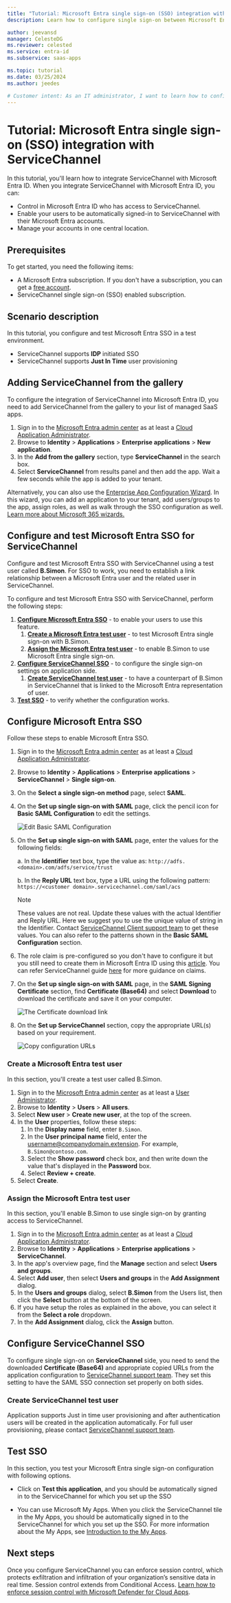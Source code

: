```yaml
---
title: "Tutorial: Microsoft Entra single sign-on (SSO) integration with ServiceChannel"
description: Learn how to configure single sign-on between Microsoft Entra ID and ServiceChannel.

author: jeevansd
manager: CelesteDG
ms.reviewer: celested
ms.service: entra-id
ms.subservice: saas-apps

ms.topic: tutorial
ms.date: 03/25/2024
ms.author: jeedes

# Customer intent: As an IT administrator, I want to learn how to configure single sign-on between Microsoft Entra ID and ServiceChannel so that I can control who has access to ServiceChannel, enable automatic sign-in with Microsoft Entra accounts, and manage my accounts in one central location.
---
```


# Tutorial: Microsoft Entra single sign-on (SSO) integration with ServiceChannel

In this tutorial, you'll learn how to integrate ServiceChannel with Microsoft Entra ID. When you integrate ServiceChannel with Microsoft Entra ID, you can:

- Control in Microsoft Entra ID who has access to ServiceChannel.
- Enable your users to be automatically signed-in to ServiceChannel with their Microsoft Entra accounts.
- Manage your accounts in one central location.

## Prerequisites

To get started, you need the following items:

- A Microsoft Entra subscription. If you don't have a subscription, you can get a [free account](https://azure.microsoft.com/free/).
- ServiceChannel single sign-on (SSO) enabled subscription.

## Scenario description

In this tutorial, you configure and test Microsoft Entra SSO in a test environment.

- ServiceChannel supports **IDP** initiated SSO
- ServiceChannel supports **Just In Time** user provisioning

## Adding ServiceChannel from the gallery

To configure the integration of ServiceChannel into Microsoft Entra ID, you need to add ServiceChannel from the gallery to your list of managed SaaS apps.

1. Sign in to the [Microsoft Entra admin center](https://entra.microsoft.com) as at least a [Cloud Application Administrator](~/identity/role-based-access-control/permissions-reference.md#cloud-application-administrator).
1. Browse to **Identity** > **Applications** > **Enterprise applications** > **New application**.
1. In the **Add from the gallery** section, type **ServiceChannel** in the search box.
1. Select **ServiceChannel** from results panel and then add the app. Wait a few seconds while the app is added to your tenant.

 Alternatively, you can also use the [Enterprise App Configuration Wizard](https://portal.office.com/AdminPortal/home?Q=Docs#/azureadappintegration). In this wizard, you can add an application to your tenant, add users/groups to the app, assign roles, as well as walk through the SSO configuration as well. [Learn more about Microsoft 365 wizards.](/microsoft-365/admin/misc/azure-ad-setup-guides)

<a name='configure-and-test-azure-ad-sso-for-servicechannel'></a>

## Configure and test Microsoft Entra SSO for ServiceChannel

Configure and test Microsoft Entra SSO with ServiceChannel using a test user called **B.Simon**. For SSO to work, you need to establish a link relationship between a Microsoft Entra user and the related user in ServiceChannel.

To configure and test Microsoft Entra SSO with ServiceChannel, perform the following steps:

1. **[Configure Microsoft Entra SSO](#configure-azure-ad-sso)** - to enable your users to use this feature.
   1. **[Create a Microsoft Entra test user](#create-an-azure-ad-test-user)** - to test Microsoft Entra single sign-on with B.Simon.
   1. **[Assign the Microsoft Entra test user](#assign-the-azure-ad-test-user)** - to enable B.Simon to use Microsoft Entra single sign-on.
1. **[Configure ServiceChannel SSO](#configure-servicechannel-sso)** - to configure the single sign-on settings on application side.
   1. **[Create ServiceChannel test user](#create-servicechannel-test-user)** - to have a counterpart of B.Simon in ServiceChannel that is linked to the Microsoft Entra representation of user.
1. **[Test SSO](#test-sso)** - to verify whether the configuration works.

<a name='configure-azure-ad-sso'></a>

## Configure Microsoft Entra SSO

Follow these steps to enable Microsoft Entra SSO.

1. Sign in to the [Microsoft Entra admin center](https://entra.microsoft.com) as at least a [Cloud Application Administrator](~/identity/role-based-access-control/permissions-reference.md#cloud-application-administrator).
1. Browse to **Identity** > **Applications** > **Enterprise applications** > **ServiceChannel** > **Single sign-on**.
1. On the **Select a single sign-on method** page, select **SAML**.
1. On the **Set up single sign-on with SAML** page, click the pencil icon for **Basic SAML Configuration** to edit the settings.

   ![Edit Basic SAML Configuration](common/edit-urls.png)

1. On the **Set up single sign-on with SAML** page, enter the values for the following fields:

   a. In the **Identifier** text box, type the value as:
   `http://adfs.<domain>.com/adfs/service/trust`

   b. In the **Reply URL** text box, type a URL using the following pattern:
   `https://<customer domain>.servicechannel.com/saml/acs`

   > [!NOTE]
   > These values are not real. Update these values with the actual Identifier and Reply URL. Here we suggest you to use the unique value of string in the Identifier. Contact [ServiceChannel Client support team](https://servicechannel.zendesk.com/hc/) to get these values. You can also refer to the patterns shown in the **Basic SAML Configuration** section.

1. The role claim is pre-configured so you don't have to configure it but you still need to create them in Microsoft Entra ID using this [article](~/identity-platform/howto-add-app-roles-in-apps.md#app-roles-ui). You can refer ServiceChannel guide [here](https://servicechannel.zendesk.com/hc/en-us) for more guidance on claims.

1. On the **Set up single sign-on with SAML** page, in the **SAML Signing Certificate** section, find **Certificate (Base64)** and select **Download** to download the certificate and save it on your computer.

   ![The Certificate download link](common/certificatebase64.png)

1. On the **Set up ServiceChannel** section, copy the appropriate URL(s) based on your requirement.

   ![Copy configuration URLs](common/copy-configuration-urls.png)

<a name='create-an-azure-ad-test-user'></a>

### Create a Microsoft Entra test user

In this section, you'll create a test user called B.Simon.

1. Sign in to the [Microsoft Entra admin center](https://entra.microsoft.com) as at least a [User Administrator](~/identity/role-based-access-control/permissions-reference.md#user-administrator).
1. Browse to **Identity** > **Users** > **All users**.
1. Select **New user** > **Create new user**, at the top of the screen.
1. In the **User** properties, follow these steps:
   1. In the **Display name** field, enter `B.Simon`.  
   1. In the **User principal name** field, enter the username@companydomain.extension. For example, `B.Simon@contoso.com`.
   1. Select the **Show password** check box, and then write down the value that's displayed in the **Password** box.
   1. Select **Review + create**.
1. Select **Create**.

<a name='assign-the-azure-ad-test-user'></a>

### Assign the Microsoft Entra test user

In this section, you'll enable B.Simon to use single sign-on by granting access to ServiceChannel.

1. Sign in to the [Microsoft Entra admin center](https://entra.microsoft.com) as at least a [Cloud Application Administrator](~/identity/role-based-access-control/permissions-reference.md#cloud-application-administrator).
1. Browse to **Identity** > **Applications** > **Enterprise applications** > **ServiceChannel**.
1. In the app's overview page, find the **Manage** section and select **Users and groups**.
1. Select **Add user**, then select **Users and groups** in the **Add Assignment** dialog.
1. In the **Users and groups** dialog, select **B.Simon** from the Users list, then click the **Select** button at the bottom of the screen.
1. If you have setup the roles as explained in the above, you can select it from the **Select a role** dropdown.
1. In the **Add Assignment** dialog, click the **Assign** button.

## Configure ServiceChannel SSO

To configure single sign-on on **ServiceChannel** side, you need to send the downloaded **Certificate (Base64)** and appropriate copied URLs from the application configuration to [ServiceChannel support team](https://servicechannel.zendesk.com/hc/). They set this setting to have the SAML SSO connection set properly on both sides.

### Create ServiceChannel test user

Application supports Just in time user provisioning and after authentication users will be created in the application automatically. For full user provisioning, please contact [ServiceChannel support team](https://servicechannel.zendesk.com/hc/).

## Test SSO

In this section, you test your Microsoft Entra single sign-on configuration with following options.

- Click on **Test this application**, and you should be automatically signed in to the ServiceChannel for which you set up the SSO

- You can use Microsoft My Apps. When you click the ServiceChannel tile in the My Apps, you should be automatically signed in to the ServiceChannel for which you set up the SSO. For more information about the My Apps, see [Introduction to the My Apps](https://support.microsoft.com/account-billing/sign-in-and-start-apps-from-the-my-apps-portal-2f3b1bae-0e5a-4a86-a33e-876fbd2a4510).

## Next steps

Once you configure ServiceChannel you can enforce session control, which protects exfiltration and infiltration of your organization’s sensitive data in real time. Session control extends from Conditional Access. [Learn how to enforce session control with Microsoft Defender for Cloud Apps](/cloud-app-security/proxy-deployment-any-app).
